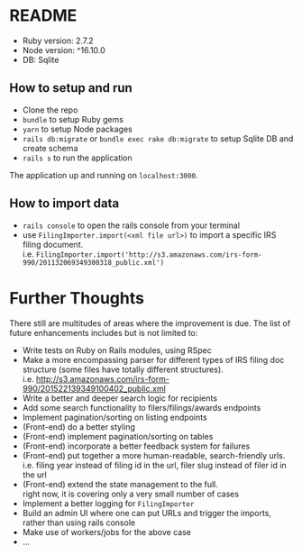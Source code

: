 # README

* Ruby version: 2.7.2
* Node version: ^16.10.0
* DB: Sqlite
## How to setup and run
- Clone the repo
- `bundle` to setup Ruby gems
- `yarn` to setup Node packages
- `rails db:migrate` or `bundle exec rake db:migrate` to setup Sqlite DB and create schema
- `rails s` to run the application

The application up and running on `localhost:3000`.

## How to import data
- `rails console` to open the rails console from your terminal
- use `FilingImporter.import(<xml file url>)` to import a specific IRS filing document.  
    i.e. `FilingImporter.import('http://s3.amazonaws.com/irs-form-990/201132069349300318_public.xml')`

# Further Thoughts
There still are multitudes of areas where the improvement is due.
The list of future enhancements includes but is not limited to:
- Write tests on Ruby on Rails modules, using RSpec
- Make a more encompassing parser for different types of IRS filing doc structure (some files have totally different structures).  
    i.e. http://s3.amazonaws.com/irs-form-990/201522139349100402_public.xml
- Write a better and deeper search logic for recipients
- Add some search functionality to filers/filings/awards endpoints
- Implement pagination/sorting on listing endpoints
- (Front-end) do a better styling
- (Front-end) implement pagination/sorting on tables
- (Front-end) incorporate a better feedback system for failures
- (Front-end) put together a more human-readable, search-friendly urls.  
    i.e. filing year instead of filing id in the url, filer slug instead of filer id in the url
- (Front-end) extend the state management to the full.  
    right now, it is covering only a very small number of cases
- Implement a better logging for `FilingImporter`
- Build an admin UI where one can put URLs and trigger the imports, rather than using rails console
- Make use of workers/jobs for the above case
- ...
